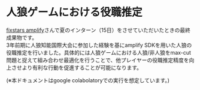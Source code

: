# 人狼ゲームにおける役職推定
[fixstars amplify](https://amplify.fixstars.com/ja/)さんで夏のインターン（15日）をさせていただいたときの最終成果物です。  
3年前期に人狼知能国際大会に参加した経験を基にamplify SDKを用いた人狼の役職推定を行いました。具体的には人狼ゲームにおける人狼/非人狼をmax-cut問題と捉えて組み合わせ最適化を行うことで、他プレイヤーの役職推定精度を向上させより有利な行動を促進することが可能になります。 


(※本ドキュメントはgoogle colabolatoryでの実行を想定しています。)
